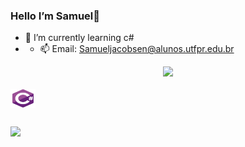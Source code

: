### Hello I’m Samuel👋
- 🌱 I’m currently learning c#
- - 📫 Email: Samueljacobsen@alunos.utfpr.edu.br

<div align="center">
  <a href="https://github.com/SamuelJacobsen">

  <img height="180em" src="https://github-readme-stats.vercel.app/api/top-langs/?username=SamuelJacobsen&layout=compact&langs_count=7&theme=dracula"/>
</div>
<div style="display: inline_block"><br>

  <img align="center" alt="Samuel-Csharp" height="30" width="40" src="https://raw.githubusercontent.com/devicons/devicon/master/icons/csharp/csharp-original.svg">

</div>
  
  ##
 
<div> 

  <a href="https://www.linkedin.com/in/samuel-jacobsen-7a397a203/" target="_blank"><img src="https://img.shields.io/badge/-LinkedIn-%230077B5?style=for-the-badge&logo=linkedin&logoColor=white" target="_blank"></a> 

 

</div>










